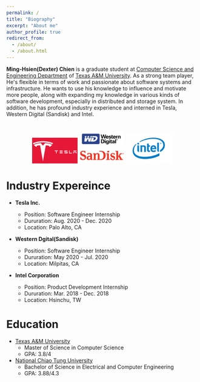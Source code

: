 ```yaml
---
permalink: /
title: "Biography"
excerpt: "About me"
author_profile: true
redirect_from: 
  - /about/
  - /about.html
---
```

**Ming-Hsien(Dexter) Chien** is a graduate student at   [Computer Science and Engineering Department](https://engineering.tamu.edu/cse/index.html) of [Texas A&M University](https://www.tamu.edu/). As a strong team player, He's flexible in terms of work and passionate about software systems and infrastructure. He wants to use his knowledge to influence and motivate more people, along with expanding my knowledge in various kinds of software development, especially in distributed and storage system. In addition, he has profound industry experience and interned in Tesla, Western Digital (Sandisk) and Intel. 
<style>
.aligncenter {
    text-align: center;
    margin: 35px; 
}
</style>


<p class="aligncenter">
  <img src="images/Symbol-Tesla.jpg" width="120" />
  <img src="images/Western_Digital.jpg" width="120" /> 
  <img src="images/INTEL_LOGO.jpg" width="120" />

</p>


Industry Expereince
======
* **Tesla Inc.** 
    * Position: Software Engineer Internship 
    * Dururation: Aug. 2020 - Dec. 2020
    * Location: Palo Alto, CA

* **Western Dgital(Sandisk)**
    * Position: Software Engineer Internship 
    * Dururation: May 2020 - Jul. 2020
    * Location: Milpitas, CA 
* **Intel Corporation**
    * Position: Product Development Internship 
    * Dururation: Mar. 2018 - Dec. 2018
    * Location: Hsinchu, TW

Education
======
*    [Texas A&M University](https://www.tamu.edu/)
        *    Master of Science in Computer Science  
        *    GPA: 3.8/4
*    [National Chiao Tung University](https://www.nctu.edu.tw/en)
        *    Bachelor of Science in Electrical and Computer Engineering
        *    GPA: 3.88/4.3
